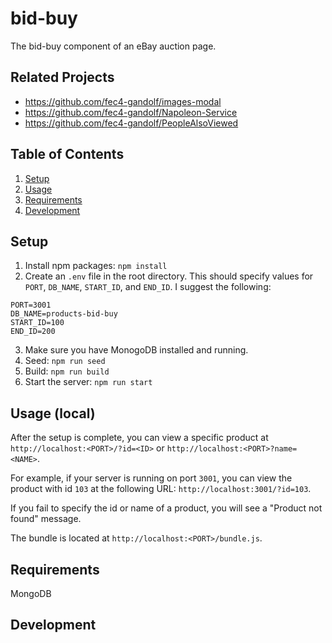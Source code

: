 # bid-buy

The bid-buy component of an eBay auction page.

## Related Projects

  - https://github.com/fec4-gandolf/images-modal
  - https://github.com/fec4-gandolf/Napoleon-Service
  - https://github.com/fec4-gandolf/PeopleAlsoViewed

## Table of Contents

1. [Setup](#setup)
1. [Usage](#usage-local)
1. [Requirements](#requirements)
1. [Development](#development)

## Setup

1. Install npm packages: `npm install`
2. Create an `.env` file in the root directory. This should specify values for `PORT`, `DB_NAME`, `START_ID`, and `END_ID`. I suggest the following:
  ```
  PORT=3001
  DB_NAME=products-bid-buy
  START_ID=100
  END_ID=200
  ```
3. Make sure you have MonogoDB installed and running.
4. Seed: `npm run seed`
5. Build: `npm run build`
6. Start the server: `npm run start`

## Usage (local)

After the setup is complete, you can view a specific product at `http://localhost:<PORT>/?id=<ID>` or `http://localhost:<PORT>?name=<NAME>`.

For example, if your server is running on port `3001`, you can view the product with id `103` at the following URL: `http://localhost:3001/?id=103`.

If you fail to specify the id or name of a product, you will see a "Product not found" message.

The bundle is located at `http://localhost:<PORT>/bundle.js`.

## Requirements

MongoDB

## Development
